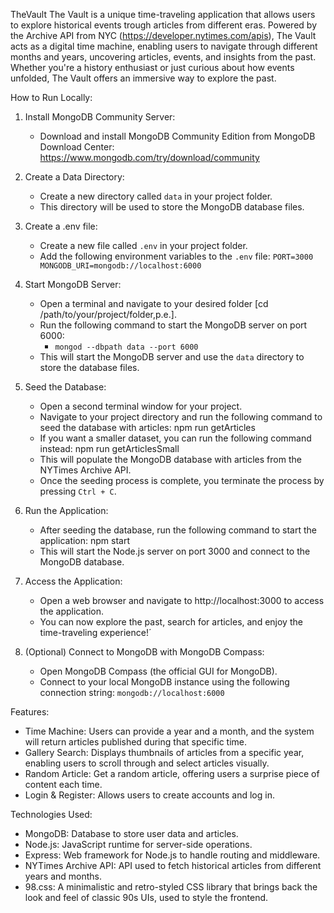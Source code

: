 TheVault
The Vault is a unique time-traveling application that allows users to explore historical events trough articles from different eras. Powered by the Archive API from NYC (https://developer.nytimes.com/apis), The Vault acts as a digital time machine, enabling users to navigate through different months and years, uncovering articles, events, and insights from the past. Whether you're a history enthusiast or just curious about how events unfolded, The Vault offers an immersive way to explore the past.

How to Run Locally:

1. Install MongoDB Community Server:
   - Download and install MongoDB Community Edition from MongoDB Download Center:
     https://www.mongodb.com/try/download/community

2. Create a Data Directory:
   - Create a new directory called `data` in your project folder.
   - This directory will be used to store the MongoDB database files.

3. Create a .env file:
   - Create a new file called `.env` in your project folder.
   - Add the following environment variables to the `.env` file:
      `PORT=3000 
      MONGODB_URI=mongodb://localhost:6000`

4. Start MongoDB Server:
   - Open a terminal and navigate to your desired folder [cd /path/to/your/project/folder,p.e.].
   - Run the following command to start the MongoDB server on port 6000:
     - `mongod --dbpath data --port 6000`
   - This will start the MongoDB server and use the `data` directory to store the database files.

5. Seed the Database:
   - Open a second terminal window for your project.
   - Navigate to your project directory and run the following command to seed the database with articles:
     npm run getArticles
   - If you want a smaller dataset, you can run the following command instead:
     npm run getArticlesSmall
   - This will populate the MongoDB database with articles from the NYTimes Archive API.
   - Once the seeding process is complete, you terminate the process by pressing `Ctrl + C`.

5. Run the Application:
   - After seeding the database, run the following command to start the application:
     npm start
   - This will start the Node.js server on port 3000 and connect to the MongoDB database.

6. Access the Application:
    - Open a web browser and navigate to http://localhost:3000 to access the application.
    - You can now explore the past, search for articles, and enjoy the time-traveling experience!´

7. (Optional) Connect to MongoDB with MongoDB Compass:
   - Open MongoDB Compass (the official GUI for MongoDB).
   - Connect to your local MongoDB instance using the following connection string:
     `mongodb://localhost:6000`

Features:
   - Time Machine: Users can provide a year and a month, and the system will return articles published during that specific time.
   - Gallery Search: Displays thumbnails of articles from a specific year, enabling users to scroll through and select articles visually.
   - Random Article: Get a random article, offering users a surprise piece of content each time.
   - Login & Register: Allows users to create accounts and log in.


Technologies Used:
   - MongoDB: Database to store user data and articles.
   - Node.js: JavaScript runtime for server-side operations.
   - Express: Web framework for Node.js to handle routing and middleware.
   - NYTimes Archive API: API used to fetch historical articles from different years and months.
   - 98.css: A minimalistic and retro-styled CSS library that brings back the look and feel of classic 90s UIs, used to style the frontend.